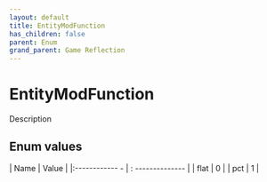 ```yaml
---
layout: default
title: EntityModFunction
has_children: false
parent: Enum
grand_parent: Game Reflection
---
```

# EntityModFunction
Description 

## Enum values
| Name | Value |
|:------------ - | : -------------- |
| flat | 0 |
| pct | 1 |
